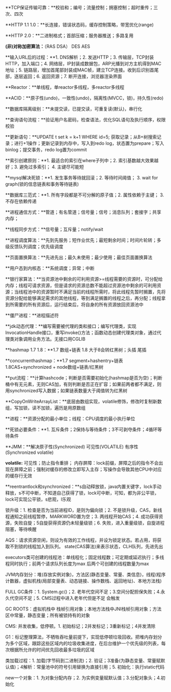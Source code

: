 **TCP保证传输可靠：**校验和；编号；流量控制；拥塞控制；超时重传；三次、四次

**HTTP 1.1 1.0：**长连接，错误状态码，缓存控制策略，带宽优化(range)

**HTTP 2.0：**二进制格式；首部压缩；服务器推送；多路复用

**(非)对称加密算法：**（RAS DSA） DES AES

**输入URL后的过程：**1. DNS解析；2. 发送HTTP；3. 传输层，TCP封装HTTP，加入端口；4. 网络层，IP封装成数据包，ARP光播到对方主机得到MAC地址；5. 链路层，增加首尾部封装成MAC帧，建立TCP连接。收到后识别首尾部，逐层返回；6. 返回资源；7. 断开连接，浏览器渲染界面

**Reactor：**单线程，单reactor多线程，多reactor多线程

**ACID：**原子性(undo)，一致性(undo)，隔离性(MVCC，锁)，持久性(redo)

**数据库隔离级别：**未提交读，已提交读，可重复读(默认)，串行化

**查询语句流程：**验证用户名密码，检查语法，优化SQL语句及执行顺序，权限校验

**更新语句：**UPDATE t set k = k+1 WHERE id=5; 获取记录；从B+树搜索记录；进行+1操作；更新记录到内存中，写入到redo log，状态置为prepare；写入binlog；提交事务，redo log置为commit

**索引创建原则：**1. 最适合的索引在where子列中；2. 索引基数越大效果越好；3. 避免过多索引； 4. 主键尽可能短

**mysql解决死锁：**1. 发生事务等待就回滚；2. 等待时间阈值； 3. wait for graph(锁的信息链表和事务等待链表)

**数据库三范式：**1. 所有字段都是不可分解的原子值；2. 属性依赖于主键； 3. 不存在依赖传递

**进程通信方式：**管道；有名管道；信号量；信号；消息队列；套接字；共享内存；

**线程同步方式：**信号量；互斥量；notify/wait

**进程调度算法：**先到先服务；短作业优先；最短剩余时间；时间片轮转；多级反馈队列调度；优先级调度

**页面置换算法：**先进先出；最久未使用；最少使用；最佳页面置换算法

**用户态到内核态：**系统调度；异常；中断

**银行家算法：**当资源池中剩余的可利用资源>=线程需要的资源时，可分配给内存；线程可请求资源，但是请求的资源总数不能超过资源池中剩余的可利用资源；当线程池中的资源暂时不满足当前的线程所需时，将此线程先暂时搁置，先将资源分配给能够满足需求的其他线程，等到满足搁置的线程之后，再分配；线程拿到所需要的所有资源后，运行结束后，将自身的所有资源放回资源池中

**僵尸进程：**进程描述符

**jdk动态代理：**编写需要被代理的类和接口；编写代理类，实现InvocationHandle接口，重写invoke()方法；函数动态创建代理类对象，通过代理类对象调用业务方法。无接口用CGLIB

**hashmap 1.7 1.8：**1.7 数组+链表 1.8 大于8会转红黑树；头插 尾插

**concurrenthashmap：**1.7 segment+hashentry+链表 1.8CAS+synchronized + node数组+链表/红黑树

**put流程：**计算hashcode；判断是否需要初始化(hashmap是否为空)；判断桶中有无元素，无则CAS加，有则判断是否正在扩容；如果前两者都不满足，则用synchronized写入数据；如果链表数量大于阈值转为红黑树

**CopyOnWriteArrayList：**底层由数组实现，volatile修饰，修改时复制新数组，写加锁，读不加锁，遍历是用原数组

**进程：**资源分配的最小单位；线程：CPU调度的最小执行单位

**死锁必要条件：**1. 互斥条件；2保持与等待条件；3不可剥夺条件；4循环等待条件

**JMM：**解决原子性(Synchronized) 可见性(VOLATILE) 有序性(Synchronized volatile)

**volatile:** 可见性；防止指令重排；  内存屏障：lock前缀，屏障之后的指令不会出现在屏障之前；强制对缓存的修改立即写入主存；写操作会导致其他CPU中对应的缓存行无效

**reentrantlock和synchronized：**s自动释放锁，java内置关键字，lock手动释放，s不可中断，不知道自己获得了锁，lock可中断，可知，都为非公平锁，lock可实现公平锁，s悲观，l乐观

锁升级：1. 检查是否为当前进程ID，是则为偏向锁；2. 不是锁升级，CAS，新线程通知之前线程暂停，MARKWORD置为空；3. 两线程开始CAS；4. 成功获得资源，失败自旋；5自旋获得资源仍未轻量级锁；6. 失败，进入重量级锁，自旋进程阻塞，等待唤醒

AQS：请求资源空闲，则设为有效的工作线程，并设为锁定状态。若占用，将获取不到锁的线程加入到队列。 state(CAS算法)来表示状态，CLH队列，先进先出

executors类可创建的线程池：单线程化；固定线程数；可定期或延迟执行；多线程同时执行；前两个请求队列长度为max 后两个可创建的线程数量为max

JVM内存划分：堆(存放实例对象)，方法区(静态变量、常量、类信息)，线程(程序计数器，虚拟机栈(局部变量表、动态链接、操作数栈、返回地址)、本地方法栈)

FULL GC条件：1. System.gc()；2. 老年代空间不足；3.空间分配担保失败；4.永久代空间不足；5. CMS过程中进入老年代但是不足 会触发

GC ROOTS：虚拟机栈中 栈帧引用对象；本地方法栈中JNI栈帧引用对象；方法区中常量，静态变量；所有被锁持有的对象

CMS: 并发收集，低停顿。1. 初始标记；2并发标记；3重新标记；4并发清除

G1：标记整理算法，不牺牲吞吐量前提下，实现低停顿垃圾回收。把堆内存划分为多个区域，跟踪这些区域内的垃圾收集进度，在后台维护一个优先级的列表，每次根据所允许的时间优先回收最多垃圾的区域

类加载过程：1. 加载(字节码到二进制流)；2. 验证；3准备(为静态变量、常量赋默认值)；4解析：常量池中的符号引用替换为直接引用；5. 初始化：执行static代码

new一个对象：1. 为对象分配内存；2. 为实例变量赋默认值；3.分配对象头；4.初始化